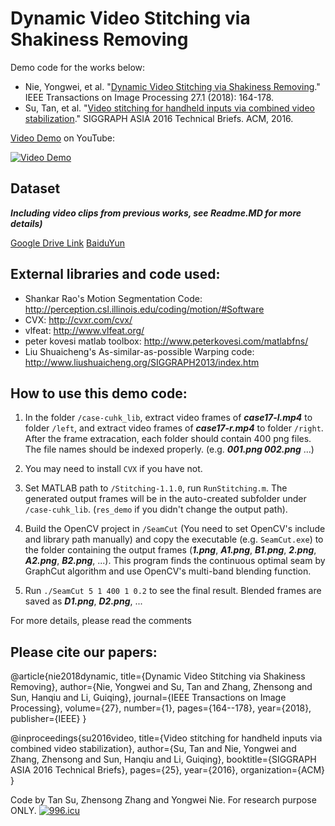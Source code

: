 # Dynamic Video Stitching via Shakiness Removing

Demo code for the works below:
 - Nie, Yongwei, et al. "[Dynamic Video Stitching via Shakiness Removing](http:://ieeexplore.ieee.org/document/8003352/)." IEEE Transactions on Image Processing 27.1 (2018): 164-178.
 - Su, Tan, et al. "[Video stitching for handheld inputs via combined video stabilization](https://dl.acm.org/citation.cfm?id=3005383)." SIGGRAPH ASIA 2016 Technical Briefs. ACM, 2016.

[Video Demo](https://youtu.be/IDzFvqRb40Y) on YouTube:

[![Video Demo](https://img.youtube.com/vi/IDzFvqRb40Y/0.jpg)](https://youtu.be/IDzFvqRb40Y) 

## Dataset
___Including video clips from previous works, see Readme.MD for more details)___

[Google Drive Link](https://drive.google.com/drive/folders/11ybVIQCOj-ojEYLvW85ZtqI4I_8Zd9lI?usp=sharing) 
[BaiduYun](https://pan.baidu.com/s/1bZd1k6#list/path=%2F)


## External libraries and code used:
 - Shankar Rao's Motion Segmentation Code: http://perception.csl.illinois.edu/coding/motion/#Software
 - CVX: http://cvxr.com/cvx/
 - vlfeat: http://www.vlfeat.org/
 - peter kovesi matlab toolbox: http://www.peterkovesi.com/matlabfns/
 - Liu Shuaicheng's As-similar-as-possible Warping code: http://www.liushuaicheng.org/SIGGRAPH2013/index.htm
 
## How to use this demo code:

1. In the folder `/case-cuhk_lib`, extract video frames of ***case17-l.mp4*** to folder `/left`, and extract video frames of ***case17-r.mp4*** to folder `/right`. After the frame extracation, each folder should contain 400 png files. The file names should be indexed properly. (e.g. ***001.png 002.png*** ...)

2. You may need to install `CVX` if you have not. 

3. Set MATLAB path to `/Stitching-1.1.0`, run `RunStitching.m`. The generated output frames will be in the auto-created subfolder under `/case-cuhk_lib`. (`res_demo` if you didn't change the output path). 

4. Build the OpenCV project in `/SeamCut` (You need to set OpenCV's include and library path manually) and copy the executable (e.g. `SeamCut.exe`) to the folder containing the output frames (***1.png***, ***A1.png***, ***B1.png***, ***2.png***, ***A2.png***, ***B2.png***, ...). This program finds the continuous optimal seam by GraphCut algorithm and use OpenCV's multi-band blending function. 

5. Run `./SeamCut 5 1 400 1 0.2` to see the final result. Blended frames are saved as ***D1.png***, ***D2.png***, ...

For more details, please read the comments

## Please cite our papers:

@article{nie2018dynamic,
  title={Dynamic Video Stitching via Shakiness Removing},
  author={Nie, Yongwei and Su, Tan and Zhang, Zhensong and Sun, Hanqiu and Li, Guiqing},
  journal={IEEE Transactions on Image Processing},
  volume={27},
  number={1},
  pages={164--178},
  year={2018},
  publisher={IEEE}
}

@inproceedings{su2016video,
  title={Video stitching for handheld inputs via combined video stabilization},
  author={Su, Tan and Nie, Yongwei and Zhang, Zhensong and Sun, Hanqiu and Li, Guiqing},
  booktitle={SIGGRAPH ASIA 2016 Technical Briefs},
  pages={25},
  year={2016},
  organization={ACM}
}
 
Code by Tan Su, Zhensong Zhang and Yongwei Nie. For research purpose ONLY. 
[![996.icu](https://img.shields.io/badge/link-996.icu-red.svg)](https://996.icu)
